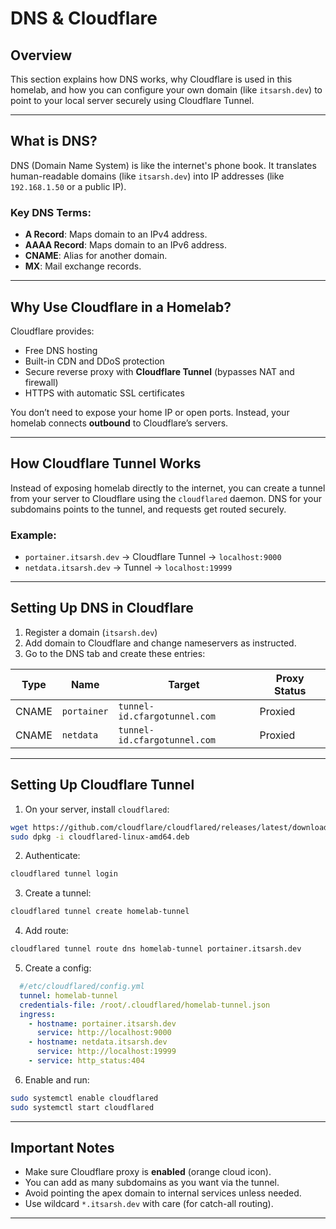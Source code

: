 # DNS & Cloudflare

## Overview

This section explains how DNS works, why Cloudflare is used in this homelab, and how you can configure your own domain (like `itsarsh.dev`) to point to your local server securely using Cloudflare Tunnel.

---

## What is DNS?

DNS (Domain Name System) is like the internet's phone book. It translates human-readable domains (like `itsarsh.dev`) into IP addresses (like `192.168.1.50` or a public IP).

### Key DNS Terms:

* **A Record**: Maps domain to an IPv4 address.
* **AAAA Record**: Maps domain to an IPv6 address.
* **CNAME**: Alias for another domain.
* **MX**: Mail exchange records.

---

## Why Use Cloudflare in a Homelab?

Cloudflare provides:

* Free DNS hosting
* Built-in CDN and DDoS protection
* Secure reverse proxy with **Cloudflare Tunnel** (bypasses NAT and firewall)
* HTTPS with automatic SSL certificates

You don’t need to expose your home IP or open ports. Instead, your homelab connects **outbound** to Cloudflare’s servers.

---

## How Cloudflare Tunnel Works

Instead of exposing homelab directly to the internet, you can create a tunnel from your server to Cloudflare using the `cloudflared` daemon. DNS for your subdomains points to the tunnel, and requests get routed securely.

### Example:

* `portainer.itsarsh.dev` → Cloudflare Tunnel → `localhost:9000`
* `netdata.itsarsh.dev` → Tunnel → `localhost:19999`

---

## Setting Up DNS in Cloudflare

1. Register a domain (`itsarsh.dev`)
2. Add domain to Cloudflare and change nameservers as instructed.
3. Go to the DNS tab and create these entries:

| Type  | Name          | Target                                   | Proxy Status |
| ----- | ------------- | ---------------------------------------- | ------------ |
| CNAME | `portainer`   | `tunnel-id.cfargotunnel.com`             | Proxied      |
| CNAME | `netdata`     | `tunnel-id.cfargotunnel.com`             | Proxied      |

---

## Setting Up Cloudflare Tunnel

1. On your server, install `cloudflared`:

  ```bash
  wget https://github.com/cloudflare/cloudflared/releases/latest/download/cloudflared-linux-amd64.deb
  sudo dpkg -i cloudflared-linux-amd64.deb
  ```

2. Authenticate:

  ```bash
  cloudflared tunnel login
  ```

3. Create a tunnel:

  ```bash
  cloudflared tunnel create homelab-tunnel
  ```

4. Add route:

  ```bash
  cloudflared tunnel route dns homelab-tunnel portainer.itsarsh.dev
  ```

5. Create a config:
```yml
  #/etc/cloudflared/config.yml
  tunnel: homelab-tunnel
  credentials-file: /root/.cloudflared/homelab-tunnel.json
  ingress:
    - hostname: portainer.itsarsh.dev
      service: http://localhost:9000
    - hostname: netdata.itsarsh.dev
      service: http://localhost:19999
    - service: http_status:404
```



6. Enable and run:

  ```bash
  sudo systemctl enable cloudflared
  sudo systemctl start cloudflared
  ```


---

## Important Notes

* Make sure Cloudflare proxy is **enabled** (orange cloud icon).
* You can add as many subdomains as you want via the tunnel.
* Avoid pointing the apex domain to internal services unless needed.
* Use wildcard `*.itsarsh.dev` with care (for catch-all routing).

---